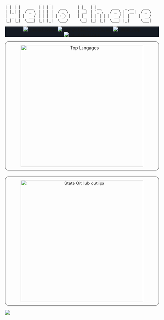  
```ASCII
 _   _          _   _             _     _                             
| | | |   ___  | | | |   ___     | |_  | |__     ___   _ __    ___    
| |_| |  / _ \ | | | |  / _ \    | __| | '_ \   / _ \ | '__|  / _ \   
|  _  | |  __/ | | | | | (_) |   | |_  | | | | |  __/ | |    |  __/   
|_| |_|  \___| |_| |_|  \___/     \__| |_| |_|  \___| |_|     \___|   

```


<div align="center" style="background-color: #151b23;">

[![Vue.js Project](https://img.shields.io/badge/Vue.js%20Project-35495E?style=for-the-badge&logo=vue.js&logoColor=4FC08D)](https://heg-web.github.io/projet23-jonludo/#/)
[![Django REST API Project](https://img.shields.io/badge/Django%20Project-092E20?style=for-the-badge&logo=django&logoColor=white)](https://13-air-ajtd.rxq.ch/#/)
[![Flutter App](https://img.shields.io/badge/Flutter%20App-02569B?style=for-the-badge&logo=flutter&logoColor=white)](https://heg-web.github.io/F24-EduGrades/)
[![Dashboard App](https://img.shields.io/badge/Dashboard%20App-E34F26?style=for-the-badge&logo=html5&logoColor=white)](https://cutiips.github.io/TicketOrTreat/)


</div>

<div align="center" style="display: flex; flex-direction: column; gap: 20px;">

  <div style="padding: 10px; border: 1px solid #333; border-radius: 10px; display: inline-block;">
    <img src="https://github-readme-stats.vercel.app/api/top-langs/?username=cutiips&layout=compact&theme=github_dark&langs_count=8&hide_border=true" alt="Top Langages" width="400px" />
  </div>

  <div style="padding: 10px; border: 1px solid #333; border-radius: 10px; display: inline-block;">
    <img src="https://github-readme-stats.vercel.app/api?username=cutiips&show_icons=true&theme=github_dark&hide_border=true&count_private=true" alt="Stats GitHub cutiips" width="400px" />
  </div>

</div>

[![](https://visitcount.itsvg.in/api?id=cutiips&label=%20&color=12&icon=2&pretty=true)](https://visitcount.itsvg.in)
